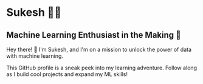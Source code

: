 # Sukesh  🤖🧠

##  Machine Learning Enthusiast in the Making 🚀

Hey there! 👋 I'm Sukesh, and I'm on a mission to unlock the power of data with machine learning. 

This GitHub profile is a sneak peek into my learning adventure.  Follow along as I build cool projects and expand my ML skills!


